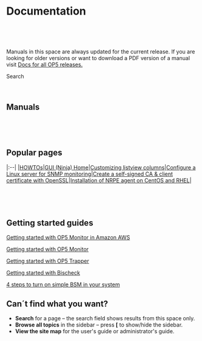 # Documentation

 

 

Manuals in this space are always updated for the current release. If you are looking for older versions or want to download a PDF version of a manual visit [Docs for all OP5 releases.](Docs_for_all_op5_releases)

Search

 

## Manuals

 

 

## Popular pages

|:--|
|[HOWTOs](/display/HOWTOs/HOWTOs)|[GUI (Ninja) Home](/display/GUI/GUI+%28Ninja%29+Home)|[Customizing listview columns](/display/GUI/Customizing+listview+columns)|[Configure a Linux server for SNMP monitoring](/display/HOWTOs/Configure+a+Linux+server+for+SNMP+monitoring)|[Create a self-signed CA & client certificate with OpenSSL](/pages/viewpage.action?pageId=19073746)|[Installation of NRPE agent on CentOS and RHEL](/display/HOWTOs/Installation+of+NRPE+agent+on+CentOS+and+RHEL)|

 

 

## Getting started guides

[Getting started with OP5 Monitor in Amazon AWS](https://kb.op5.com/display/HOWTOs/Getting+started+with+op5+Monitor+from+Amazon+Web+Services+Marketplace)

[Getting started with OP5 Monitor](https://kb.op5.com/display/HOWTOs/Getting+started+with+op5+Monitor)

[Getting started with OP5 Trapper](https://kb.op5.com/display/HOWTOs/Getting+started+with+op5+Trapper)

[Getting started with Bischeck](https://kb.op5.com/display/HOWTOs/Getting+started+with+Bischeck)

[4 steps to turn on simple BSM in your system](https://kb.op5.com/display/HOWTOs/4+steps+to+turn+on+simple+BSM+in+your+system)

## Can´t find what you want?

-   **Search** for a page – the search field shows results from this space only.
-   **Browse all topics** in the sidebar – press **[** to show/hide the sidebar.
-   **View the site map** for the user's guide or administrator's guide.

 

 

 

